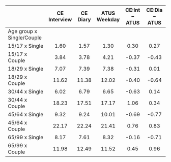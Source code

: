 
|                      | CE<br>Interview |  CE<br>Diary | ATUS<br>Weekday | CE:Int &minus; ATUS | CE:Dia &minus; ATUS |
| -------------------- | :----------: | :----------: | :----------: | :----------: | :----------: |
| Age group x Single/Couple |              |              |              |              |              |
| 15/17 x Single       |         1.60 |         1.57 |         1.30 |         0.30 |         0.27 |
| 15/17 x Couple       |         3.84 |         3.78 |         4.21 |        -0.37 |        -0.43 |
| 18/29 x Single       |         7.07 |         7.39 |         7.38 |        -0.31 |         0.01 |
| 18/29 x Couple       |        11.62 |        11.38 |        12.02 |        -0.40 |        -0.64 |
| 30/44 x Single       |         6.02 |         6.79 |         6.65 |        -0.63 |         0.14 |
| 30/44 x Couple       |        18.23 |        17.51 |        17.17 |         1.06 |         0.34 |
| 45/64 x Single       |         9.32 |         9.24 |        10.01 |        -0.69 |        -0.77 |
| 45/64 x Couple       |        22.17 |        22.24 |        21.41 |         0.76 |         0.83 |
| 65/99 x Single       |         8.17 |         7.61 |         8.32 |        -0.16 |        -0.71 |
| 65/99 x Couple       |        11.98 |        12.49 |        11.52 |         0.45 |         0.96 |

